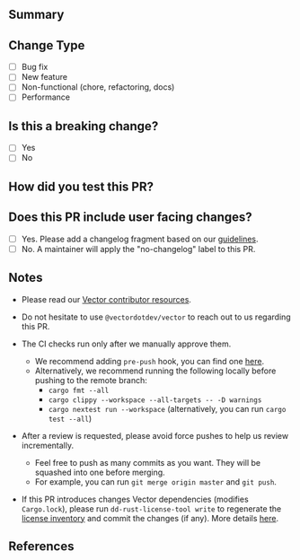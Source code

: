 <!--
  Your PR title must conform to the conventional commit spec:
  https://www.conventionalcommits.org/en/v1.0.0/

  <type>(<scope>)!: <description>

  * `type` = chore, enhancement, feat, fix, docs, revert
  * `!` = OPTIONAL: signals a breaking change
  * `scope` = Optional when `type` is "chore" or "docs", available scopes https://github.com/vectordotdev/vector/blob/master/.github/workflows/semantic.yml#L31
  * `description` = short description of the change

Examples:

  * enhancement(file source): Add `sort` option to sort discovered files
  * feat(new source): Initial `statsd` source
  * fix(file source): Fix a bug discovering new files
  * chore(external docs): Clarify `batch_size` option
-->

## Summary
<!-- Please provide a brief summary about what this PR does.
This should help the reviewers give feedback faster and with higher quality. -->

## Change Type
- [ ] Bug fix
- [ ] New feature
- [ ] Non-functional (chore, refactoring, docs)
- [ ] Performance

## Is this a breaking change?
- [ ] Yes
- [ ] No

## How did you test this PR?
<!-- Please describe your testing plan here.
Sharing information about your setup and the Vector configuration(s) you used (when applicable) is highly recommended.
Providing this information upfront will facilitate a smoother review process. -->

## Does this PR include user facing changes?

- [ ] Yes. Please add a changelog fragment based on our [guidelines](https://github.com/vectordotdev/vector/blob/master/changelog.d/README.md).
- [ ] No. A maintainer will apply the "no-changelog" label to this PR.

## Notes
- Please read our [Vector contributor resources](https://github.com/vectordotdev/vector/tree/master/docs#getting-started).
- Do not hesitate to use `@vectordotdev/vector` to reach out to us regarding this PR.
- The CI checks run only after we manually approve them.
  - We recommend adding `pre-push` hook, you can find one [here](https://github.com/vectordotdev/vector/blob/master/CONTRIBUTING.md#Pre-push).
  - Alternatively, we recommend running the following locally before pushing to the remote branch:
    - `cargo fmt --all`
    - `cargo clippy --workspace --all-targets -- -D warnings`
    - `cargo nextest run --workspace` (alternatively, you can run `cargo test --all`)

- After a review is requested, please avoid force pushes to help us review incrementally.
  - Feel free to push as many commits as you want. They will be squashed into one before merging.
  - For example, you can run `git merge origin master` and `git push`.
- If this PR introduces changes Vector dependencies (modifies `Cargo.lock`), please
  run `dd-rust-license-tool write` to regenerate the [license inventory](https://github.com/vectordotdev/vrl/blob/main/LICENSE-3rdparty.csv) and commit the changes (if any). More details [here](https://crates.io/crates/dd-rust-license-tool).

## References

<!-- Please list any issues closed by this PR. -->

<!--
- Closes: <issue link>
-->

<!-- Any other issues or PRs relevant to this PR? Feel free to list them here. -->
